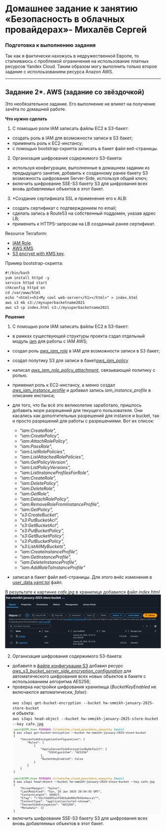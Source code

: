 # Домашнее задание к занятию «Безопасность в облачных провайдерах»- Михалёв Сергей

### Подготовка к выполнению задания
Так как я фактически нахожусь в недружественной Европе, то сталкиваюсь с проблемой ограничения на использование платных ресурсов Yandex Cloud. Таким образом могу выполнить только второе задание с исполоьзованием ресурса Anazon AWS.

---
## Задание 2*. AWS (задание со звёздочкой)

Это необязательное задание. Его выполнение не влияет на получение зачёта по домашней работе.

**Что нужно сделать**

1. С помощью роли IAM записать файлы ЕС2 в S3-бакет:
 - создать роль в IAM для возможности записи в S3 бакет;
 - применить роль к ЕС2-инстансу;
 - с помощью bootstrap-скрипта записать в бакет файл веб-страницы.
2. Организация шифрования содержимого S3-бакета:

 - используя конфигурации, выполненные в домашнем задании из предыдущего занятия, добавить к созданному ранее бакету S3 возможность шифрования Server-Side, используя общий ключ;
 - включить шифрование SSE-S3 бакету S3 для шифрования всех вновь добавляемых объектов в этот бакет.

3. *Создание сертификата SSL и применение его к ALB:

 - создать сертификат с подтверждением по email;
 - сделать запись в Route53 на собственный поддомен, указав адрес LB;
 - применить к HTTPS-запросам на LB созданный ранее сертификат.

Resource Terraform:

- [IAM Role](https://registry.terraform.io/providers/hashicorp/aws/latest/docs/resources/iam_role).
- [AWS KMS](https://registry.terraform.io/providers/hashicorp/aws/latest/docs/resources/kms_key).
- [S3 encrypt with KMS key](https://registry.terraform.io/providers/hashicorp/aws/latest/docs/resources/s3_bucket_object#encrypting-with-kms-key).

Пример bootstrap-скрипта:

```
#!/bin/bash
yum install httpd -y
service httpd start
chkconfig httpd on
cd /var/www/html
echo "<html><h1>My cool web-server</h1></html>" > index.html
aws s3 mb s3://mysuperbacketname2021
aws s3 cp index.html s3://mysuperbacketname2021
```


**Решение**

1. С помощью роли IAM записать файлы ЕС2 в S3-бакет:
 - в рамках существующей структуры проекта сздал отдельный модуль [iam](modules/iam/) для работы с IAM AWS;
 - создал роль [*aws_iam_role*](https://registry.terraform.io/providers/hashicorp/aws/latest/docs/resources/iam_role) в IAM для возможности записи в S3 бакет;
  - создал полутику S3 для записи в бакет[*aws_iam_policy*](https://registry.terraform.io/providers/hashicorp/aws/latest/docs/resources/iam_policy)
 - написал [*aws_iam_role_policy_attachment*](https://registry.terraform.io/providers/hashicorp/aws/latest/docs/resources/iam_role_policy_attachment), связывающий политику с ролью.
 - применил роль к ЕС2-инстансу, а менно создал [*aws_iam_instance_profile*](https://registry.terraform.io/providers/hashicorp/aws/latest/docs/data-sources/iam_instance_profile) и добавил запись *iam_instance_profile* в описание инстанса;
 - для того, что бы всё это великолепие заработало, пришлось добавить море разрешений для текущего пользователя. Они касались как дополгительных разрешений для instance и bucket, так и просто разрешений для работы с разрешениями. Вот их список:
    -  *"iam:CreateRole",*
    -  *"iam:CreatePolicy",*
    -  *"iam:AttachRolePolicy",*
    -  *"iam:PassRole",*
    -  *"iam:ListRolePolicies",*
    -  *"iam:ListAttachedRolePolicies",*
    -  *"iam:GetPolicyVersion",*
    -  *"iam:ListPolicyVersions",*
    -  *"iam:ListInstanceProfilesForRole",*
    -  *"iam:CreateRole",*
    -  *"iam:DeletePolicy",*
    -  *"iam:DeleteRole",*
    -  *"iam:GetRole",*
    -  *"iam:DetachRolePolicy",*
    -  *"iam:RemoveRoleFromInstanceProfile",*
    -  *"iam:GetPolicy",*
    -  *"s3:CreateBucket",*
    -  *"s3:PutBucketAcl",*
    -  *"s3:GetBucketAcl",*
    -  *"s3:PutBucketPolicy",*
    -  *"s3:GetBucketPolicy",*
    -  *"s3:PutBucketPolicy",*
    -  *"s3:ListAllMyBuckets",*
    -  *"iam:CreateInstanceProfile",*
    -  *"iam:GetInstanceProfile",*
    -  *"iam:DeleteInstanceProfile",*
    -  *"iam:AddRoleToInstanceProfile"*

 - записал в бакет файл веб-страницы. Для этого внёс изменения в [user_data.yaml.tpl](modules\instances\user_data.yaml.tpl) файл.

 В результате к картинке *cafe.jpg* в хранилице добавился файл *index.html*</br>
 ![Amazon S3 Buckets list](images/Task_1_1.png)

2. Организация шифрования содержимого S3-бакета:

 - добавитл в [файле конфигурации S3](modules/storage/main.tf) добавил ресурс [*aws_s3_bucket_server_side_encryption_configuration*](https://registry.terraform.io/providers/hashicorp/aws/latest/docs/resources/s3_bucket_object#encrypting-with-kms-key) для автоматического шифрования всех новых объектов в бакете с использованием алгоритма AES256;
 - проверка настройки шифрования хранилища (*BucketKeyEnabled* не включаются автоматически, *false*):</br>  
 `aws s3api get-bucket-encryption --bucket hw-smmikh-january-2025-store-bucket`</br> и обьекта:</br> `aws s3api head-object --bucket hw-smmikh-january-2025-store-bucket --key cafe.jpg`</br>
 ![результат проверки](images/Task_2_1.png)
 - включить шифрование SSE-S3 бакету S3 для шифрования всех вновь добавляемых объектов в этот бакет.

